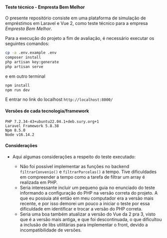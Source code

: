 #### Teste técnico - Empresta Bem Melhor

O presente repositório consiste em uma plataforma de simulação de empréstimos em Laravel e Vue 2, como teste técnico para a empresa *Empresta Bem Melhor*.

Para a execução do projeto a fim de avaliação, é necessário executar os seguintes comandos:

```bash
cp -a .env.example .env
composer install
php artisan key:generate
php artisan serve
```

e em outro terminal

```bash
npm install
npm run dev
```

E entrar no link do localhost `http://localhost:8000/`

#### Versões de cada tecnologia/framework
```
PHP 7.2.34-43+ubuntu22.04.1+deb.sury.org+1
Laravel Framework 5.8.38
Npm 8.5.0
Node v16.14.2
```

#### Considerações

- Aqui algumas considerações a respeito do teste executado:

    - Não foi possível implementar as funções no backend `filtrarConvenio()` e `filtrarParcelas()` a tempo. Tive dificuldades em compreender a tempo como a tarefa de filtrar um array é realizada em PHP.
    - Seria interessante incluir um pequeno guia no enunciado do teste informando a configuração do PHP na versão correta do projeto. A que eu possuia até então em meu computador era a versão mais recente, e por isso demorei um pouco a iniciar o teste por essa dificuldade em identificar e trocar a versão do PHP correta.
    - Seria uma boa também atualizar a versão do Vue da 2 pra 3, visto que é a versão mais antiga, e que foi descontinuada, o que dificultou a inclusão de libs utilitárias para implementar o front, devido a incompatibilidade de versões.
